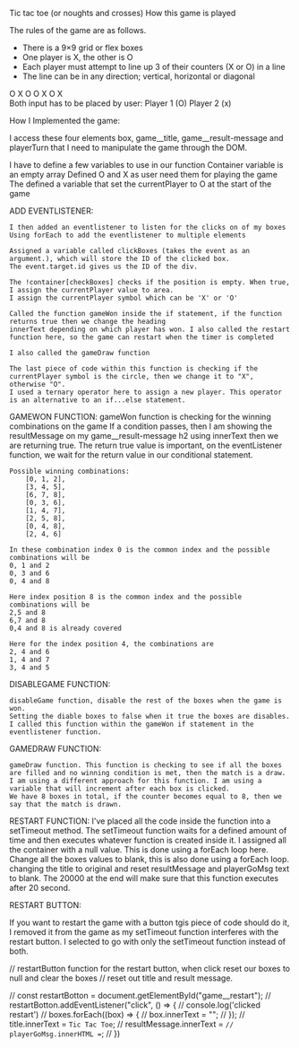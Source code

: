 Tic tac toe (or noughts and crosses)
How this game is played

The rules of the game are as follows.
* There is a 9×9 grid or flex boxes
* One player is X, the other is O
* Each player must attempt to line up 3 of their counters (X or O) in a line
* The line can be in any direction; vertical, horizontal or diagonal

O	X	O
	O	X
O	X	
Both input has to be placed by user:
Player 1 (O)
Player 2 (x) 

How I Implemented the game:

I access these four elements box, game__title, game__result-message and playerTurn that I need to manipulate the game through the DOM.

I have to define a few variables to use in our function
Container variable is an empty array
Defined O and X as user need them for playing the game
The defined a variable that set the currentPlayer to O at the start of the game

ADD EVENTLISTENER:

    I then added an eventlistener to listen for the clicks on of my boxes
    Using forEach to add the eventlistener to multiple elements 

    Assigned a variable called clickBoxes (takes the event as an argument.), which will store the ID of the clicked box.
    The event.target.id gives us the ID of the div.

    The !container[checkBoxes] checks if the position is empty. When true, I assign the currentPlayer value to area.
    I assign the currentPlayer symbol which can be 'X' or 'O'

    Called the function gameWon inside the if statement, if the function returns true then we change the heading
    innerText depending on which player has won. I also called the restart function here, so the game can restart when the timer is completed

    I also called the gameDraw function

    The last piece of code within this function is checking if the currentPlayer symbol is the circle, then we change it to "X", otherwise "O".
    I used a ternary operator here to assign a new player. This operator is an alternative to an if...else statement.


GAMEWON FUNCTION:
    gameWon function is checking for the winning combinations on the game
    If a condition passes, then I am showing the resultMessage on my game__result-message h2 using innerText
    then we are returning true. The return true value is important, on the eventListener function,
    we wait for the return value in our conditional statement.

    Possible winning combinations:
        [0, 1, 2],
        [3, 4, 5],
        [6, 7, 8],
        [0, 3, 6],
        [1, 4, 7],
        [2, 5, 8],
        [0, 4, 8],
        [2, 4, 6]

    In these combination index 0 is the common index and the possible combinations will be
    0, 1 and 2
    0, 3 and 6
    0, 4 and 8

    Here index position 8 is the common index and the possible combinations will be
    2,5 and 8
    6,7 and 8
    0,4 and 8 is already covered

    Here for the index position 4, the combinations are
    2, 4 and 6
    1, 4 and 7
    3, 4 and 5

DISABLEGAME FUNCTION:

    disableGame function, disable the rest of the boxes when the game is won.
    Setting the diable boxes to false when it true the boxes are disables.
    I called this function within the gameWon if statement in the eventlistener function. 

GAMEDRAW FUNCTION:

    gameDraw function. This function is checking to see if all the boxes are filled and no winning condition is met, then the match is a draw.
    I am using a different approach for this function. I am using a variable that will increment after each box is clicked.
    We have 8 boxes in total, if the counter becomes equal to 8, then we say that the match is drawn.


RESTART FUNCTION:
    I've placed all the code inside the function into a setTimeout method.
    The setTimeout function waits for a defined amount of time and then executes whatever function is created inside it.
    I assigned all the container with a null value. This is done using a forEach loop here.
    Change all the boxes values to blank, this is also done using a forEach loop. changing the title to original and reset resultMessage and playerGoMsg text to blank.
    The 20000 at the end will make sure that this function executes after 20 second.


RESTART BUTTON: 

If you want to restart the game with a button tgis piece of code should do it, 
I removed it from the game as my setTimeout function interferes with the restart button.
I selected to go with only the setTimeout function instead of both.

// restartButton function for the restart button, when click reset our boxes to null and clear the boxes
// reset out title and result message.

// const restartBotton = document.getElementById("game__restart");
// restartBotton.addEventListener("click", () => {
// console.log('clicked restart')
// boxes.forEach((box) => {
//     box.innerText = "";
//   });
//   title.innerText = `Tic Tac Toe`;
//   resultMessage.innerText = ``
//   playerGoMsg.innerHTML = ``;
// })